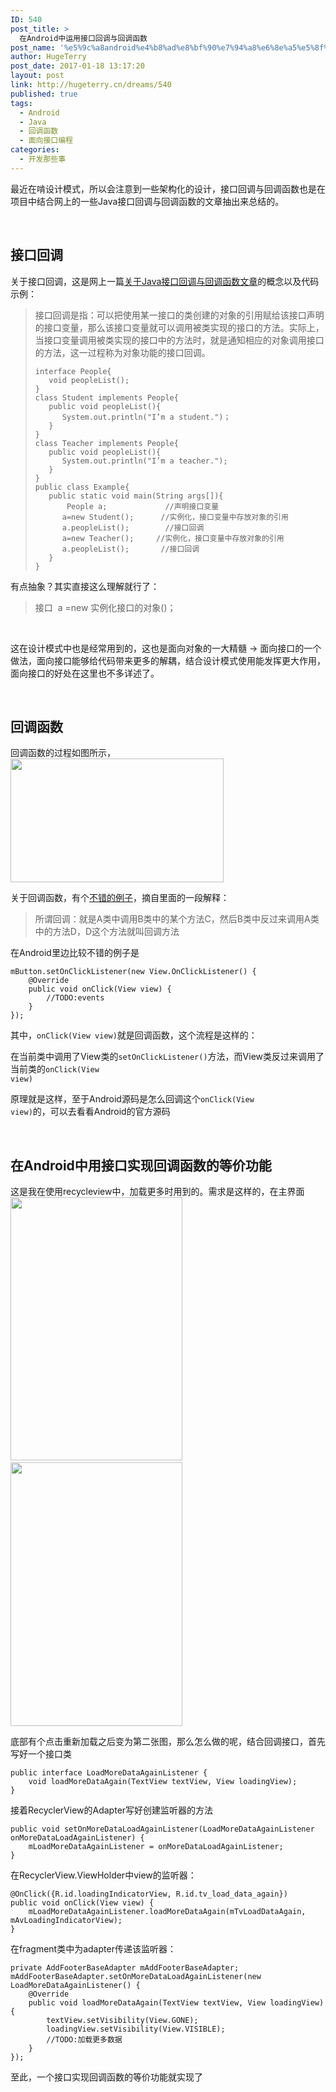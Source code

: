 ```yaml
---
ID: 540
post_title: >
  在Android中运用接口回调与回调函数
post_name: '%e5%9c%a8android%e4%b8%ad%e8%bf%90%e7%94%a8%e6%8e%a5%e5%8f%a3%e5%9b%9e%e8%b0%83%e4%b8%8e%e5%9b%9e%e8%b0%83%e5%87%bd%e6%95%b0'
author: HugeTerry
post_date: 2017-01-18 13:17:20
layout: post
link: http://hugeterry.cn/dreams/540
published: true
tags:
  - Android
  - Java
  - 回调函数
  - 面向接口编程
categories:
  - 开发那些事
---
```

最近在啃设计模式，所以会注意到一些架构化的设计，接口回调与回调函数也是在项目中结合网上的一些Java接口回调与回调函数的文章抽出来总结的。

&nbsp;
<h2>接口回调</h2>
关于接口回调，这是网上一篇<a href="http://www.blogjava.net/Carter0618/archive/2007/08/19/137936.html">关于Java接口回调与回调函数文章</a>的概念以及代码示例：
<blockquote>接口回调是指：可以把使用某一接口的类创建的对象的引用赋给该接口声明的接口变量，那么该接口变量就可以调用被类实现的接口的方法。实际上，当接口变量调用被类实现的接口中的方法时，就是通知相应的对象调用接口的方法，这一过程称为对象功能的接口回调。
<pre><code>interface People{
   void peopleList();
}
class Student implements People{
   public void peopleList(){
      System.out.println("I’m a student.")；
   }
}
class Teacher implements People{
   public void peopleList(){
      System.out.println("I’m a teacher.");
   }
}
public class Example{
   public static void main(String args[]){
       People a;             //声明接口变量
      a=new Student();      //实例化，接口变量中存放对象的引用
      a.peopleList();        //接口回调
      a=new Teacher();     //实例化，接口变量中存放对象的引用
      a.peopleList();       //接口回调
   }
}</code></pre>
</blockquote>
有点抽象？其实直接这么理解就行了：
<blockquote>接口  a =new 实例化接口的对象()；</blockquote>
&nbsp;

这在设计模式中也是经常用到的，这也是面向对象的一大精髓 -&gt; 面向接口的一个做法，面向接口能够给代码带来更多的解耦，结合设计模式使用能发挥更大作用，面向接口的好处在这里也不多详述了。

&nbsp;
<h2>回调函数</h2>
回调函数的过程如图所示，<img class="size-full alignright" src="http://7xsyv9.com2.z0.glb.qiniucdn.com/callback.JPG" width="341" height="198" />

关于回调函数，有个<a href="http://blog.csdn.net/xiaanming/article/details/17483273">不错的例子</a>，摘自里面的一段解释：
<blockquote>所谓回调：就是A类中调用B类中的某个方法C，然后B类中反过来调用A类中的方法D，D这个方法就叫回调方法</blockquote>
在Android里边比较不错的例子是
<pre><code>mButton.setOnClickListener(new View.OnClickListener() {
    @Override
    public void onClick(View view) {
        //TODO:events
    }
});
</code></pre>
其中，<code>onClick(View view)</code>就是回调函数，这个流程是这样的：

在当前类中调用了View类的<code>setOnClickListener()</code>方法，而View类反过来调用了当前类的<code>onClick(View view)</code>

原理就是这样，至于Android源码是怎么回调这个<code>onClick(View view)</code>的，可以去看看Android的官方源码

&nbsp;
<h2>在Android中用接口实现回调函数的等价功能</h2>
这是我在使用recycleview中，加载更多时用到的。需求是这样的，在主界面<a href="http://www.hugeterry.cn/wp-content/uploads/2017/01/QQ20170118-0.png"><img class="alignnone wp-image-545" src="http://www.hugeterry.cn/wp-content/uploads/2017/01/QQ20170118-0.png" alt="" width="275" height="421" /></a> <a href="http://www.hugeterry.cn/wp-content/uploads/2017/01/QQ20170118-1.png"><img class="alignnone wp-image-546" src="http://www.hugeterry.cn/wp-content/uploads/2017/01/QQ20170118-1.png" alt="" width="275" height="422" /></a>

底部有个点击重新加载之后变为第二张图，那么怎么做的呢，结合回调接口，首先写好一个接口类
<pre><code>public interface LoadMoreDataAgainListener {
    void loadMoreDataAgain(TextView textView, View loadingView);
}</code></pre>
接着RecyclerView的Adapter写好创建监听器的方法
<pre><code>public void setOnMoreDataLoadAgainListener(LoadMoreDataAgainListener onMoreDataLoadAgainListener) {
    mLoadMoreDataAgainListener = onMoreDataLoadAgainListener;
}</code></pre>
在RecyclerView.ViewHolder中view的监听器：
<pre><code>@OnClick({R.id.loadingIndicatorView, R.id.tv_load_data_again})
public void onClick(View view) {
    mLoadMoreDataAgainListener.loadMoreDataAgain(mTvLoadDataAgain, mAvLoadingIndicatorView);
}</code></pre>
在fragment类中为adapter传递该监听器：
<pre><code>private AddFooterBaseAdapter mAddFooterBaseAdapter;
mAddFooterBaseAdapter.setOnMoreDataLoadAgainListener(new LoadMoreDataAgainListener() {
    @Override
    public void loadMoreDataAgain(TextView textView, View loadingView) {
        textView.setVisibility(View.GONE);
        loadingView.setVisibility(View.VISIBLE);
        //TODO:加载更多数据
    }
});</code></pre>
至此，一个接口实现回调函数的等价功能就实现了

&nbsp;